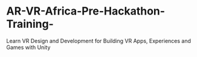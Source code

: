 # AR-VR-Africa-Pre-Hackathon-Training-
Learn VR Design and Development for Building VR Apps, Experiences and Games with Unity
